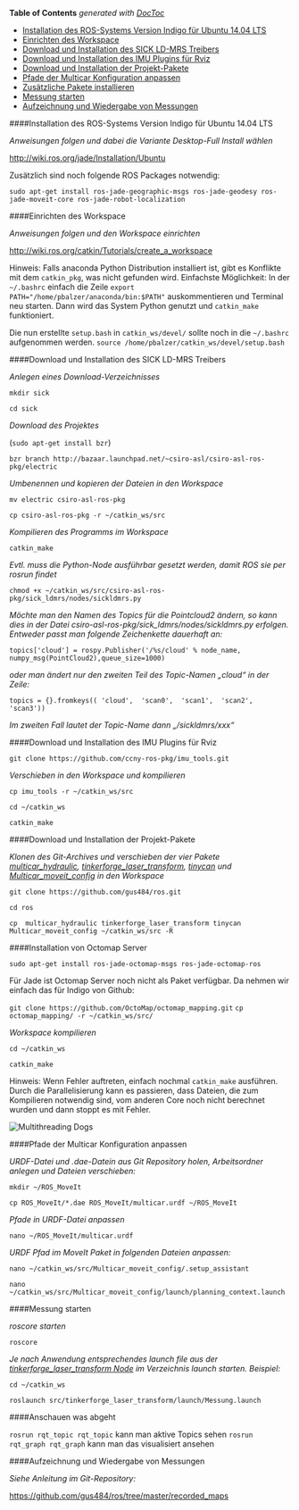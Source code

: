 **Table of Contents**  *generated with [DocToc](http://doctoc.herokuapp.com/)*

- [Installation des ROS-Systems Version Indigo für Ubuntu 14.04 LTS](#)
- [Einrichten des Workspace](#)
- [Download und Installation des SICK LD-MRS Treibers](#)
- [Download und Installation des IMU Plugins für Rviz](#)
- [Download und Installation der Projekt-Pakete](#)
- [Pfade der Multicar Konfiguration anpassen](#)
- [Zusätzliche Pakete installieren](#)
- [Messung starten](#)
- [Aufzeichnung und Wiedergabe von Messungen](#)

####Installation des ROS-Systems Version Indigo für Ubuntu 14.04 LTS

*Anweisungen folgen und dabei die Variante Desktop-Full Install wählen*

http://wiki.ros.org/jade/Installation/Ubuntu

Zusätzlich sind noch folgende ROS Packages notwendig:

`sudo apt-get install ros-jade-geographic-msgs ros-jade-geodesy ros-jade-moveit-core ros-jade-robot-localization`


####Einrichten des Workspace

*Anweisungen folgen und den Workspace einrichten*

http://wiki.ros.org/catkin/Tutorials/create_a_workspace

Hinweis: Falls anaconda Python Distribution installiert ist, gibt es Konflikte mit dem `catkin_pkg`, was nicht gefunden wird. Einfachste Möglichkeit: In der `~/.bashrc` einfach die Zeile `export PATH="/home/pbalzer/anaconda/bin:$PATH"` auskommentieren und Terminal neu starten. Dann wird das System Python genutzt und `catkin_make` funktioniert.

Die nun erstellte `setup.bash` in `catkin_ws/devel/` sollte noch in die `~/.bashrc` aufgenommen werden.
`source /home/pbalzer/catkin_ws/devel/setup.bash`

####Download und Installation des SICK LD-MRS Treibers

*Anlegen eines Download-Verzeichnisses*

`mkdir sick`

`cd sick`

*Download des Projektes*

(`sudo apt-get install bzr`)

`bzr branch http://bazaar.launchpad.net/~csiro-asl/csiro-asl-ros-pkg/electric`

*Umbenennen und kopieren der Dateien in den Workspace*

`mv electric csiro-asl-ros-pkg`

`cp csiro-asl-ros-pkg -r ~/catkin_ws/src`

*Kompilieren des Programms im Workspace*

`catkin_make`

*Evtl. muss die Python-Node ausführbar gesetzt werden, damit ROS sie per rosrun findet*

`chmod +x ~/catkin_ws/src/csiro-asl-ros-pkg/sick_ldmrs/nodes/sickldmrs.py`

*Möchte man den Namen des Topics für die Pointcloud2 ändern, so kann dies in der Datei csiro-asl-ros-pkg/sick_ldmrs/nodes/sickldmrs.py erfolgen. Entweder passt man folgende Zeichenkette dauerhaft an:*

`topics['cloud'] = rospy.Publisher('/%s/cloud' % node_name,
                                      numpy_msg(PointCloud2),queue_size=1000)`
                                      
*oder man ändert nur den zweiten Teil des Topic-Namen „cloud“ in der Zeile:*

`topics = {}.fromkeys(( 'cloud',  'scan0',  'scan1',  'scan2',  'scan3'))`

*Im zweiten Fall lautet der Topic-Name dann „/sickldmrs/xxx“*

####Download und Installation des IMU Plugins für Rviz

`git clone https://github.com/ccny-ros-pkg/imu_tools.git`

*Verschieben in den Workspace und kompilieren*

`cp imu_tools -r ~/catkin_ws/src`

`cd ~/catkin_ws`

`catkin_make`

####Download und Installation der Projekt-Pakete

*Klonen des Git-Archives und verschieben der vier Pakete [multicar_hydraulic](https://github.com/gus484/ros/tree/master/multicar_hydraulic), [tinkerforge_laser_transform](https://github.com/gus484/ros/tree/master/tinkerforge_laser_transform), [tinycan](https://github.com/gus484/ros/tree/master/tinycan) und [Multicar_moveit_config](https://github.com/gus484/ros/tree/master/Multicar_moveit_config) in den Workspace*

`git clone https://github.com/gus484/ros.git`

`cd ros`

`cp  multicar_hydraulic tinkerforge_laser_transform tinycan Multicar_moveit_config ~/catkin_ws/src -R`

####Installation von Octomap Server

`sudo apt-get install ros-jade-octomap-msgs ros-jade-octomap-ros`

Für Jade ist Octomap Server noch nicht als Paket verfügbar. Da nehmen wir einfach das für Indigo von Github:

`git clone https://github.com/OctoMap/octomap_mapping.git`
`cp octomap_mapping/ -r ~/catkin_ws/src/`

*Workspace kompilieren*

`cd ~/catkin_ws`

`catkin_make`

Hinweis: Wenn Fehler auftreten, einfach nochmal `catkin_make` ausführen. Durch die Parallelisierung kann es passieren, dass Dateien, die zum Kompilieren notwendig sind, vom anderen Core noch nicht berechnet wurden und dann stoppt es mit Fehler.

![Multithreading Dogs](https://what.thedailywtf.com/uploads/default/11505/6f3925bd03870f21.jpg)

####Pfade der Multicar Konfiguration anpassen

*URDF-Datei und .dae-Datein aus Git Repository holen, Arbeitsordner anlegen und Dateien verschieben:*

`mkdir ~/ROS_MoveIt`

`cp ROS_MoveIt/*.dae ROS_MoveIt/multicar.urdf ~/ROS_MoveIt`

*Pfade in URDF-Datei anpassen*

`nano ~/ROS_MoveIt/multicar.urdf`

*URDF Pfad im MoveIt Paket in folgenden Dateien anpassen:*

`nano ~/catkin_ws/src/Multicar_moveit_config/.setup_assistant`

`nano ~/catkin_ws/src/Multicar_moveit_config/launch/planning_context.launch`


####Messung starten

*roscore starten*

`roscore`

*Je nach Anwendung entsprechendes launch file aus der [tinkerforge_laser_transform Node](https://github.com/gus484/ros/tree/master/tinkerforge_laser_transform/launch) im Verzeichnis launch starten. Beispiel:*

`cd ~/catkin_ws`

`roslaunch src/tinkerforge_laser_transform/launch/Messung.launch`

####Anschauen was abgeht

`rosrun rqt_topic rqt_topic` kann man aktive Topics sehen
`rosrun rqt_graph rqt_graph` kann man das visualisiert ansehen

####Aufzeichnung und Wiedergabe von Messungen

*Siehe Anleitung im Git-Repository:*

https://github.com/gus484/ros/tree/master/recorded_maps
